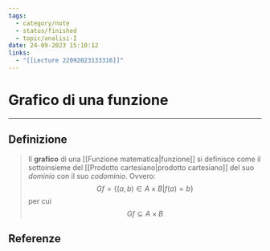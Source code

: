 ```yaml
---
tags:
  - category/note
  - status/finished
  - topic/analisi-I
date: 24-09-2023 15:10:12
links:
  - "[[Lecture 22092023133316]]"
---
```

# Grafico di una funzione
---
## Definizione
> Il **grafico** di una [[Funzione matematica|funzione]] si definisce come il sottoinsieme del [[Prodotto cartesiano|prodotto cartesiano]] del suo _dominio_ con il suo _codominio_. Ovvero:
> $$Gf=\{(a, b) \in A \times B | f(a) = b\}$$
> per cui
> $$Gf \subseteq A \times B$$

## Referenze